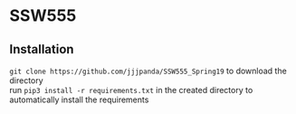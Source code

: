 # SSW555
## Installation
`git clone https://github.com/jjjpanda/SSW555_Spring19` to download the directory  
run `pip3 install -r requirements.txt` in the created directory to automatically install the requirements
